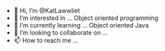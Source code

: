 - 👋 Hi, I’m @KatLawwliet
- 👀 I’m interested in ... Object oriented programming
- 🌱 I’m currently learning ... Object oriented Java
- 💞️ I’m looking to collaborate on ...
- 📫 How to reach me ...


